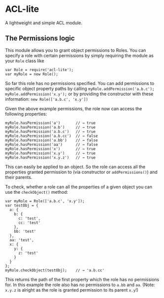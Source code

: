 # ACL-lite

A lightweight and simple ACL module.

## The Permissions logic

This module allows you to grant object permissions to Roles.
You can specify a role with certain permissions by simply requiring 
the module as your `Role` class like
```
var Role = require('acl-lite');
var myRole = new Role();
```
So far this role has no permissions specified.
You can add permissions to specific object property paths by calling
`myRole.addPermission('a.b.c'); myRole.addPermission('x.y');` or by providing the constructor
with these information: `new Role(['a.b.c', 'x.y'])`

Given the above example permissions, the role now can access
the following properties:
```
myRole.hasPermission('a')       // → true
myRole.hasPermission('a.b')     // → true
myRole.hasPermission('a.b.c')   // → true
myRole.hasPermission('a.b.cc')  // → false
myRole.hasPermission('a.bb')    // → false
myRole.hasPermission('aa')      // → false
myRole.hasPermission('x')       // → true
myRole.hasPermission('x.y')     // → true
myRole.hasPermission('x.y.z')   // → true

```
This can easily be applied to an object.
So the role can access all the properties granted permission to
(via constructor or `addPermissions()`) and their parents.

To check, whether a role can all the properties of a given object
you can use the `checkObject()` method:
```
var myRole = Role(['a.b.c', 'x.y']);
var testObj = {
  a: {
    b: {
      c: 'test',
      cc: 'test'
    },
    bb: 'test'
  },
  aa: 'test',
  x: {
    y: {
      z: 'test'
    }
  }
};
myRole.checkObject(testObj);    // → 'a.b.cc' 
```
This returns the path of the first property which the role has no
permissions for. In this example the role also has no permissions
to `a.bb` and `aa`. (Note: `x.y.z` is alright as the role is 
granted permission to its parent `x.y`!)
